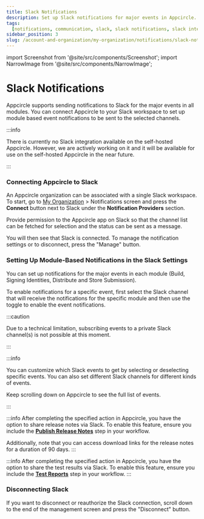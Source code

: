 ```yaml
---
title: Slack Notifications
description: Set up Slack notifications for major events in Appcircle. Enhance your team's communication with module-based alerts.
tags:
  [notifications, communication, slack, slack notifications, slack integration]
sidebar_position: 3
slug: /account-and-organization/my-organization/notifications/slack-notifications
---
```


import Screenshot from '@site/src/components/Screenshot';
import NarrowImage from '@site/src/components/NarrowImage';

# Slack Notifications

Appcircle supports sending notifications to Slack for the major events in all modules. You can connect Appcircle to your Slack workspace to set up module based event notifications to be sent to the selected channels.

:::info

There is currently no Slack integration available on the self-hosted Appcircle. However, we are actively working on it and it will be available for use on the self-hosted Appcircle in the near future.

:::

### Connecting Appcircle to Slack

An Appcircle organization can be associated with a single Slack workspace. To start, go to [My Organization](/account-and-organization/my-organization) > Notifications screen and press the **Connect** button next to Slack under the **Notification Providers** section.

<Screenshot url='https://cdn.appcircle.io/docs/assets/notifications-slack1.png' />

Provide permission to the Appcircle app on Slack so that the channel list can be fetched for selection and the status can be sent as a message.

<Screenshot url='https://cdn.appcircle.io/docs/assets/image (65).png' />

You will then see that Slack is connected. To manage the notification settings or to disconnect, press the "Manage" button.

<Screenshot url='https://cdn.appcircle.io/docs/assets/notifications-slack-manage.png' />

### Setting Up Module-Based Notifications in the Slack Settings

You can set up notifications for the major events in each module (Build, Signing Identities, Distribute and Store Submission).

To enable notifications for a specific event, first select the Slack channel that will receive the notifications for the specific module and then use the toggle to enable the event notifications.

:::caution

Due to a technical limitation, subscribing events to a private Slack channel(s) is not possible at this moment.

:::

:::info

You can customize which Slack events to get by selecting or deselecting specific events. You can also set different Slack channels for different kinds of events.

Keep scrolling down on Appcircle to see the full list of events.

:::

<Screenshot url='https://cdn.appcircle.io/docs/assets/be3113-slack1.png' />

:::info
After completing the specified action in Appcircle, you have the option to share release notes via Slack.
To enable this feature, ensure you include the [**Publish Release Notes**](https://docs.appcircle.io/workflows/common-workflow-steps/publish-release-notes/) step in your workflow.

Additionally, note that you can access download links for the release notes for a duration of 90 days.
:::

<Screenshot url='https://cdn.appcircle.io/docs/assets/2446-ReleaseNotesViaEmail.png' />

:::info
After completing the specified action in Appcircle, you have the option to share the test results via Slack.
To enable this feature, ensure you include the [**Test Reports**](https://docs.appcircle.io/continuous-testing/running-ios-unit-and-ui-tests#generating-test-report) step in your workflow.
:::

<Screenshot url='https://cdn.appcircle.io/docs/assets/2446-TestReportsViaEmail.png' />

### Disconnecting Slack

If you want to disconnect or reauthorize the Slack connection, scroll down to the end of the management screen and press the "Disconnect" button.

<Screenshot url='https://cdn.appcircle.io/docs/assets/be3113-slack2.png' />